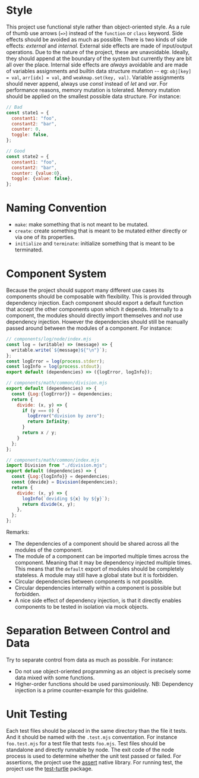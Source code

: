 # Style

This project use functional style rather than object-oriented style.
As a rule of thumb use arrows (`=>`) instead of the `function` or `class` keyword.
Side effects should be avoided as much as possible.
There is two kinds of side effects: *external* and *internal*.
External side effects are made of input/output operations.
Due to the nature of the project, these are unavoidable.
Ideally, they should append at the boundary of the system but currently they are bit all over the place.
Internal side effects are *always* avoidable and are made of variables assignments and builtin data structure mutation -- eg: `obj[key] = val`, `arr[idx] = val`, and `weakmap.set(key, val)`.
Variable assignments should never append, always use *const* instead of *let* and *var*.
For performance reasons, memory mutation is tolerated.
Memory mutation should be applied on the smallest possible data structure.
For instance:

```js
// Bad
const state1 = {
  constant1: "foo",
  constant2: "bar",
  counter: 0,
  toggle: false,
};

// Good
const state2 = {
  constant1: "foo",
  constant2: "bar",
  counter: {value:0},
  toggle: {value: false},
};
```

# Naming Convention

* `make`: make something that is not meant to be mutated.
* `create`: create something that is meant to be mutated either directly or via one of its properties.
* `initialize` and `terminate`: initialize something that is meant to be terminated.

# Component System

Because the project should support many different use cases its components should be composable with flexibility.
This is provided through dependency injection.
Each component should export a default function that accept the other components upon which it depends.
Internally to a component, the modules should directly import themselves and *not* use dependency injection.
However the dependencies should still be manually passed around between the modules of a component.
For instance:

```js
// components/log/node/index.mjs
const log = (writable) => (message) => {
  writable.write(`${message}${"\n"}`);
};
const logError = log(process.stderr);
const logInfo = log(process.stdout);
export default (dependencies) => ({logError, logInfo});
```

```js
// components/math/common/division.mjs
export default (dependencies) => {
  const {Log:{logError}} = dependencies;
  return {
    divide: (x, y) => {
      if (y === 0) {
        logError("division by zero");
        return Infinity;
      }
      return x / y;
    }
  };
};
```

```js
// components/math/common/index.mjs
import Division from "./division.mjs";
export default (dependencies) => {
  const {Log:{logInfo}} = dependencies;
  const {devide} = Division(dependencies);
  return {
    divide: (x, y) => {
      logInfo(`deviding ${x} by ${y}`);
      return divide(x, y);
    },
  };
};
```

Remarks:

* The dependencies of a component should be shared across all the modules of the component.
* The module of a component can be imported multiple times across the component. Meaning that it may be dependency injected multiple times. This means that the `default` export of modules should be completely stateless. A module may still have a global state but it is forbidden.
* Circular dependencies between components is not possible.
* Circular dependencies internally within a component is possible but forbidden.
* A nice side effect of dependency injection, is that it directly enables components to be tested in isolation via mock objects.

# Separation Between Control and Data

Try to separate control from data as much as possible.
For instance:

* Do not use object-oriented programming as an object is precisely some data mixed with some functions.
* Higher-order functions should be used parsimoniously. NB: Dependency injection is a prime counter-example for this guideline.

# Unit Testing

Each test files should be placed in the same directory than the file it tests.
And it should be named with the `.test.mjs` conventation.
For instance `foo.test.mjs` for a test file that tests `foo.mjs`.
Test files should be standalone and directly runnable by node.
The exit code of the node process is used to determine whether the unit test passed or failed.
For assertions, the project use the [assert](https://nodejs.org/api/assert.html) native library.
For running test, the project use the [test-turtle](https://github.com/lachrist/test-turtle) package.
